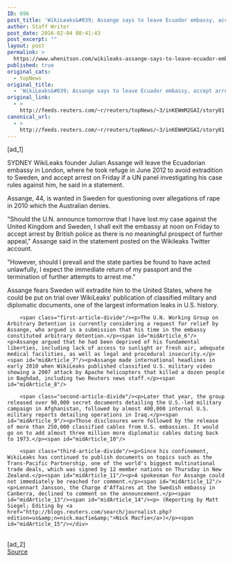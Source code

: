 ```yaml
---
ID: 696
post_title: 'WikiLeaks&#039; Assange says to leave Ecuador embassy, accept arrest if loses U.N. case'
author: Staff Writer
post_date: 2016-02-04 08:41:43
post_excerpt: ""
layout: post
permalink: >
  https://www.whenitson.com/wikileaks-assange-says-to-leave-ecuador-embassy-accept-arrest-if-loses-u-n-case/
published: true
original_cats:
  - topNews
original_title:
  - 'WikiLeaks&#039; Assange says to leave Ecuador embassy, accept arrest if loses U.N. case'
original_link:
  - >
    http://feeds.reuters.com/~r/reuters/topNews/~3/inKEWmM2GAI/story01.htm
canonical_url:
  - >
    http://feeds.reuters.com/~r/reuters/topNews/~3/inKEWmM2GAI/story01.htm
---
```

 [ad_1]
<br><div id="articleText">
<span id="midArticle_start"/>

<span id="midArticle_0"/><span class="focusParagraph" readability="7"><p><span class="articleLocation">SYDNEY</span> WikiLeaks founder Julian Assange will leave the Ecuadorian embassy in London, where he took refuge in June 2012 to avoid extradition to Sweden, and accept arrest on Friday if a UN panel investigating his case rules against him, he said in a statement.</p></span><span id="midArticle_1"/><p>Assange, 44, is wanted in Sweden for questioning over allegations of rape in 2010 which the Australian denies.</p><span id="midArticle_2"/><p>"Should the U.N. announce tomorrow that I have lost my case against the United Kingdom and Sweden, I shall exit the embassy at noon on Friday to accept arrest by British police as there is no meaningful prospect of further appeal," Assange said in the statement posted on the Wikileaks Twitter account.</p><span id="midArticle_3"/><p>"However, should I prevail and the state parties be found to have acted unlawfully, I expect the immediate return of my passport and the termination of further attempts to arrest me."</p><span id="midArticle_4"/><p>Assange fears Sweden will extradite him to the United States, where he could be put on trial over WikiLeaks' publication of classified military and diplomatic documents, one of the largest information leaks in U.S. history.</p><span id="midArticle_5"/>
        
        <span class="first-article-divide"/><p>The U.N. Working Group on Arbitrary Detention is currently considering a request for relief by Assange, who argued in a submission that his time in the embassy constituted arbitrary detention.</p><span id="midArticle_6"/><p>Assange argued that he had been deprived of his fundamental liberties, including lack of access to sunlight or fresh air, adequate medical facilities, as well as legal and procedural insecurity.</p><span id="midArticle_7"/><p>Assange made international headlines in early 2010 when WikiLeaks published classified U.S. military video showing a 2007 attack by Apache helicopters that killed a dozen people in Baghdad, including two Reuters news staff.</p><span id="midArticle_8"/>
        
        <span class="second-article-divide"/><p>Later that year, the group released over 90,000 secret documents detailing the U.S.-led military campaign in Afghanistan, followed by almost 400,000 internal U.S. military reports detailing operations in Iraq.</p><span id="midArticle_9"/><p>Those disclosures were followed by the release of more than 250,000 classified cables from U.S. embassies. It would go on to add almost three million more diplomatic cables dating back to 1973.</p><span id="midArticle_10"/>
        
        <span class="third-article-divide"/><p>Since his confinement, WikiLeaks has continued to publish documents on topics such as the Trans-Pacific Partnership, one of the world's biggest multinational trade deals, which was signed by 12 member nations on Thursday in New Zealand.</p><span id="midArticle_11"/><p>A spokesman for Assange could not immediately be reached for comment.</p><span id="midArticle_12"/><p>Lennart Jansson, the Charge d'Affaires at the Swedish embassy in Canberra, declined to comment on the announcement.</p><span id="midArticle_13"/><span id="midArticle_14"/><p> (Reporting by Matt Siegel; Editing by <a href="http://blogs.reuters.com/search/journalist.php?edition=us&amp;n=nick.macfie&amp;">Nick Macfie</a>)</p><span id="midArticle_15"/></div>
<br>[ad_2]
<br><a href="http://feeds.reuters.com/~r/reuters/topNews/~3/inKEWmM2GAI/story01.htm">Source </a>